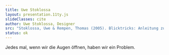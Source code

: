 ```yaml
---
title: Uwe Stoklossa
layout: presentation.11ty.js
slideClasses: cite
author: Uwe Stoklossa, Designer
src: "Stoklossa, Uwe & Rempen, Thomas (2005). Blicktricks: Anleitung zur visuellen Verführung. Schmidt (Hermann), Mainz"
status: ok
---
```


Jedes mal, wenn wir die Augen öffnen, haben wir ein Problem.
